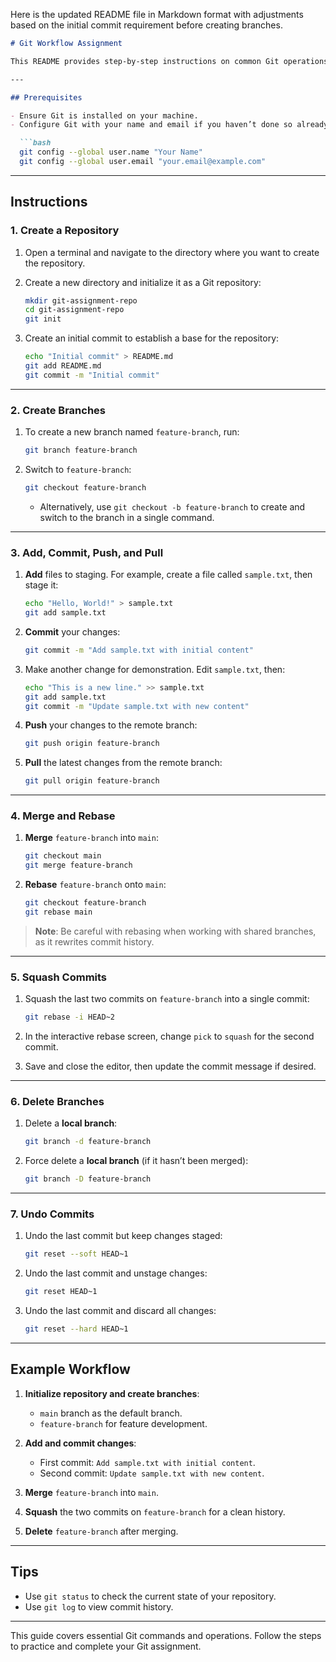 Here is the updated README file in Markdown format with adjustments based on the initial commit requirement before creating branches.

```markdown
# Git Workflow Assignment

This README provides step-by-step instructions on common Git operations, including creating repositories, branching, committing, merging, rebasing, squashing, and more.

---

## Prerequisites

- Ensure Git is installed on your machine.
- Configure Git with your name and email if you haven’t done so already:

  ```bash
  git config --global user.name "Your Name"
  git config --global user.email "your.email@example.com"
  ```

---

## Instructions

### 1. Create a Repository

1. Open a terminal and navigate to the directory where you want to create the repository.
2. Create a new directory and initialize it as a Git repository:

   ```bash
   mkdir git-assignment-repo
   cd git-assignment-repo
   git init
   ```

3. Create an initial commit to establish a base for the repository:
   
   ```bash
   echo "Initial commit" > README.md
   git add README.md
   git commit -m "Initial commit"
   ```

---

### 2. Create Branches

1. To create a new branch named `feature-branch`, run:

   ```bash
   git branch feature-branch
   ```

2. Switch to `feature-branch`:

   ```bash
   git checkout feature-branch
   ```

   - Alternatively, use `git checkout -b feature-branch` to create and switch to the branch in a single command.

---

### 3. Add, Commit, Push, and Pull

1. **Add** files to staging. For example, create a file called `sample.txt`, then stage it:

   ```bash
   echo "Hello, World!" > sample.txt
   git add sample.txt
   ```

2. **Commit** your changes:

   ```bash
   git commit -m "Add sample.txt with initial content"
   ```

3. Make another change for demonstration. Edit `sample.txt`, then:

   ```bash
   echo "This is a new line." >> sample.txt
   git add sample.txt
   git commit -m "Update sample.txt with new content"
   ```

4. **Push** your changes to the remote branch:

   ```bash
   git push origin feature-branch
   ```

5. **Pull** the latest changes from the remote branch:

   ```bash
   git pull origin feature-branch
   ```

---

### 4. Merge and Rebase

1. **Merge** `feature-branch` into `main`:

   ```bash
   git checkout main
   git merge feature-branch
   ```

2. **Rebase** `feature-branch` onto `main`:

   ```bash
   git checkout feature-branch
   git rebase main
   ```

> **Note**: Be careful with rebasing when working with shared branches, as it rewrites commit history.

---

### 5. Squash Commits

1. Squash the last two commits on `feature-branch` into a single commit:

   ```bash
   git rebase -i HEAD~2
   ```

2. In the interactive rebase screen, change `pick` to `squash` for the second commit.
3. Save and close the editor, then update the commit message if desired.

---

### 6. Delete Branches

1. Delete a **local branch**:

   ```bash
   git branch -d feature-branch
   ```

2. Force delete a **local branch** (if it hasn’t been merged):

   ```bash
   git branch -D feature-branch
   ```

---

### 7. Undo Commits

1. Undo the last commit but keep changes staged:

   ```bash
   git reset --soft HEAD~1
   ```

2. Undo the last commit and unstage changes:

   ```bash
   git reset HEAD~1
   ```

3. Undo the last commit and discard all changes:

   ```bash
   git reset --hard HEAD~1
   ```

---

## Example Workflow

1. **Initialize repository and create branches**:
   - `main` branch as the default branch.
   - `feature-branch` for feature development.

2. **Add and commit changes**:
   - First commit: `Add sample.txt with initial content`.
   - Second commit: `Update sample.txt with new content`.

3. **Merge** `feature-branch` into `main`.

4. **Squash** the two commits on `feature-branch` for a clean history.

5. **Delete** `feature-branch` after merging.

---

## Tips

- Use `git status` to check the current state of your repository.
- Use `git log` to view commit history.

---

This guide covers essential Git commands and operations. Follow the steps to practice and complete your Git assignment.
```

